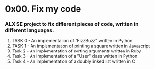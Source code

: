 <h1>0x00. Fix my code</h1>

<h3>ALX SE project to fix different pieces of code, written in different languages.</h3>

<ol>
<li>TASK 0 - An implementation of "FizzBuzz" written in Python</li>
<li>TASK 1 - An implementation of printing a square written in Javascript</li>
<li>Task 2 - An implementation of sorting arguments written in Ruby</li>
<li>Task 3 - An implementation of a "User" class written in Python</li>
<li>Task 4 - An implementation of a doubly linked list written in C</li>
</ol>
